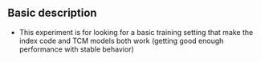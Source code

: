 ## Basic description
- This experiment is for looking for a basic training setting that make the index code and TCM models both work (getting good enough performance with stable behavior)